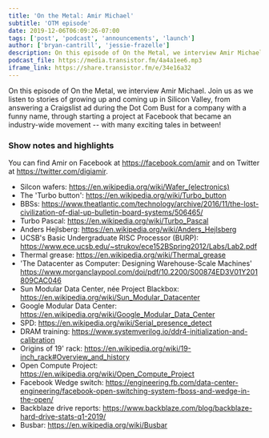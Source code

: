```yaml
---
title: 'On the Metal: Amir Michael'
subtitle: 'OTM episode'
date: 2019-12-06T06:09:26-07:00
tags: ['post', 'podcast', 'announcements', 'launch']
author: ['bryan-cantrill', 'jessie-frazelle']
description: On this episode of On the Metal, we interview Amir Michael.  Join us as we listen to stories of growing up and coming up in Silicon Valley, from answering a Craigslist ad during the Dot Com Bust for a company with a funny name, through starting a project at Facebook that became an industry-wide movement -- with many exciting tales in between!
podcast_file: https://media.transistor.fm/4a4a1ee6.mp3
iframe_link: https://share.transistor.fm/e/34e16a32
---
```


On this episode of On the Metal, we interview Amir Michael.  Join us as we listen to stories of growing up and coming up in Silicon Valley, from answering a Craigslist ad during the Dot Com Bust for a company with a funny name, through starting a project at Facebook that became an industry-wide movement -- with many exciting tales in between!

<!--more-->

### Show notes and highlights

You can find Amir on Facebook at https://facebook.com/amir and on Twitter at https://twitter.com/digiamir.

- Silcon wafers: <a href='https://en.wikipedia.org/wiki/Wafer_(electronics)'>https://en.wikipedia.org/wiki/Wafer_(electronics)</a>
- The 'Turbo button': https://en.wikipedia.org/wiki/Turbo_button
- BBSs: https://www.theatlantic.com/technology/archive/2016/11/the-lost-civilization-of-dial-up-bulletin-board-systems/506465/
- Turbo Pascal: https://en.wikipedia.org/wiki/Turbo_Pascal
- Anders Hejlsberg: https://en.wikipedia.org/wiki/Anders_Hejlsberg
- UCSB's Basic Undergraduate RISC Processor (BURP): https://www.ece.ucsb.edu/~strukov/ece152BSpring2012/Labs/Lab2.pdf
- Thermal grease: https://en.wikipedia.org/wiki/Thermal_grease
- 'The Datacenter as Computer: Designing Warehouse-Scale Machines' https://www.morganclaypool.com/doi/pdf/10.2200/S00874ED3V01Y201809CAC046
- Sun Modular Data Center, née Project Blackbox: https://en.wikipedia.org/wiki/Sun_Modular_Datacenter
- Google Modular Data Center: https://en.wikipedia.org/wiki/Google_Modular_Data_Center
- SPD: https://en.wikipedia.org/wiki/Serial_presence_detect
- DRAM training: https://www.systemverilog.io/ddr4-initialization-and-calibration
- Origins of 19' rack: https://en.wikipedia.org/wiki/19-inch_rack#Overview_and_history
- Open Compute Project: https://en.wikipedia.org/wiki/Open_Compute_Project
- Facebook Wedge switch: https://engineering.fb.com/data-center-engineering/facebook-open-switching-system-fboss-and-wedge-in-the-open/
- Backblaze drive reports: https://www.backblaze.com/blog/backblaze-hard-drive-stats-q1-2019/
- Busbar: https://en.wikipedia.org/wiki/Busbar

